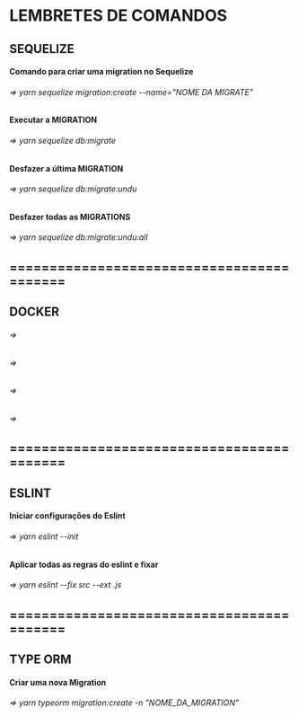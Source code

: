# LEMBRETES DE COMANDOS


## SEQUELIZE

#### Comando para criar uma migration no Sequelize
###### => yarn sequelize migration:create --name="NOME DA MIGRATE"


#### Executar a MIGRATION
###### => yarn sequelize db:migrate


#### Desfazer a última MIGRATION
###### => yarn sequelize db:migrate:undu


#### Desfazer todas as MIGRATIONS
###### => yarn sequelize db:migrate:undu:all

## ==========================================

## DOCKER

#### 
###### => 


#### 
###### => 

#### 
###### => 


#### 
###### => 

## ==========================================

## ESLINT

#### Iniciar configurações do Eslint
###### => yarn eslint --init


#### Aplicar todas as regras do eslint e fixar
###### => yarn eslint --fix src --ext .js

## ==========================================

## TYPE ORM

#### Criar uma nova Migration
###### => yarn typeorm migration:create -n "NOME_DA_MIGRATION"
